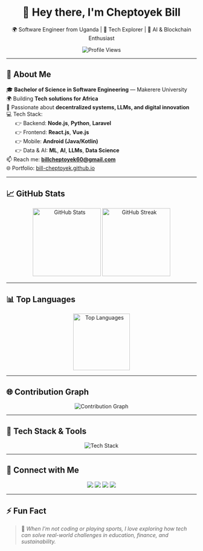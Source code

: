 <h1 align="center">👋 Hey there, I'm Cheptoyek Bill</h1>
<p align="center">🌍 Software Engineer from Uganda | 🚀 Tech Explorer | 🤖 AI & Blockchain Enthusiast</p>

<p align="center">
  <img src="https://komarev.com/ghpvc/?username=bill-cheptoyek&label=Profile%20views&color=0e75b6&style=flat" alt="Profile Views"/>
</p>

---

## 🚀 About Me

🎓 **Bachelor of Science in Software Engineering** — Makerere University  
🌍 Building **Tech solutions for Africa**  
🔭 Passionate about **decentralized systems, LLMs, and digital innovation**  
💻 Tech Stack:  
&nbsp;&nbsp;&nbsp;&nbsp;&nbsp;&nbsp;👉 Backend: **Node.js**, **Python**, **Laravel**  
&nbsp;&nbsp;&nbsp;&nbsp;&nbsp;&nbsp;👉 Frontend: **React.js**, **Vue.js**  
&nbsp;&nbsp;&nbsp;&nbsp;&nbsp;&nbsp;👉 Mobile: **Android (Java/Kotlin)**  
&nbsp;&nbsp;&nbsp;&nbsp;&nbsp;&nbsp;👉 Data & AI: **ML**, **AI**, **LLMs**, **Data Science**  
📫 Reach me: **billcheptoyek60@gmail.com**  
🌐 Portfolio: [bill-cheptoyek.github.io](https://bill-cheptoyek.github.io/CHEPTOYEK-BILL/#home)

---

## 📈 GitHub Stats

<p align="center">
  <img src="https://github-readme-stats.vercel.app/api?username=bill-cheptoyek&show_icons=true&theme=radical" height="180" alt="GitHub Stats"/>
  <img src="https://github-readme-streak-stats.herokuapp.com/?user=bill-cheptoyek&theme=radical" height="180" alt="GitHub Streak"/>
</p>

---

## 📊 Top Languages

<p align="center">
  <img src="https://github-readme-stats.vercel.app/api/top-langs/?username=bill-cheptoyek&layout=compact&theme=radical" height="150" alt="Top Languages"/>
</p>

---

## 🌐 Contribution Graph

<p align="center">
  <img src="https://github-readme-activity-graph.vercel.app/graph?username=bill-cheptoyek&theme=react-dark&hide_border=true&area=true" alt="Contribution Graph"/>
</p>

---

## 🧰 Tech Stack & Tools

<p align="center">
  <img src="https://skillicons.dev/icons?i=python,java,js,react,nodejs,vue,laravel,androidstudio,jupyter,docker,git,github,vscode,postgres,mysql" alt="Tech Stack"/>
</p>

---

## 🔗 Connect with Me

<p align="center">
  <a href="https://www.linkedin.com/in/cheptoyekbill1"><img src="https://img.shields.io/badge/LinkedIn-0077B5?style=for-the-badge&logo=linkedin&logoColor=white"/></a>
  <a href="https://stackoverflow.com/users/yourprofile"><img src="https://img.shields.io/badge/StackOverflow-FE7A16?style=for-the-badge&logo=stack-overflow&logoColor=white"/></a>
  <a href="https://www.kaggle.com/cheptoyekbill"><img src="https://img.shields.io/badge/Kaggle-20BEFF?style=for-the-badge&logo=kaggle&logoColor=white"/></a>
  <a href="https://twitter.com/trojan__bill"><img src="https://img.shields.io/badge/Twitter-1DA1F2?style=for-the-badge&logo=twitter&logoColor=white"/></a>
</p>

---

## ⚡ Fun Fact

> 🧠 *When I’m not coding or playing sports, I love exploring how tech can solve real-world challenges in education, finance, and sustainability.*
